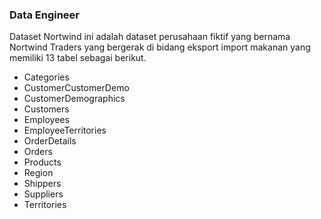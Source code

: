 ### Data Engineer
 
Dataset Nortwind ini adalah dataset perusahaan fiktif yang bernama Nortwind Traders yang bergerak di bidang eksport import 
makanan yang memiliki 13 tabel sebagai berikut.
- Categories
- CustomerCustomerDemo
- CustomerDemographics
- Customers
- Employees
- EmployeeTerritories
- OrderDetails
- Orders
- Products
- Region
- Shippers
- Suppliers
- Territories
